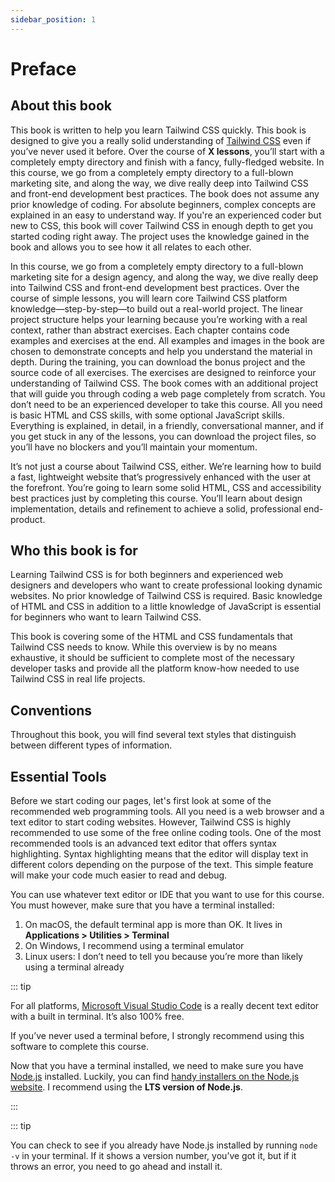 ```yaml
---
sidebar_position: 1
---
```


# Preface

## About this book

This book is written to help you learn Tailwind CSS quickly. This book is designed to give you a really solid understanding of [Tailwind CSS](https://www.tailwindcss.com) even if you’ve never used it before. Over the course of **X lessons**, you’ll start with a completely empty directory and finish with a fancy, fully-fledged website. In this course, we go from a completely empty directory to a full-blown marketing site, and along the way, we dive really deep into Tailwind CSS and front-end development best practices. The book does not assume any prior knowledge of coding. For absolute beginners, complex concepts are explained in an easy to understand way. If you're an experienced coder but new to CSS, this book will cover Tailwind CSS in enough depth to get you started coding right away. The project uses the knowledge gained in the book and allows you to see how it all relates to each other.

In this course, we go from a completely empty directory to a full-blown marketing site for a design agency, and along the way, we dive really deep into Tailwind CSS and front-end development best practices. Over the course of simple lessons, you will learn core Tailwind CSS platform knowledge—step-by-step—to build out a real-world project. The linear project structure helps your learning because you’re working with a real context, rather than abstract exercises. Each chapter contains code examples and exercises at the end. All examples and images in the book are chosen to demonstrate concepts and help you understand the material in depth. During the training, you can download the bonus project and the source code of all exercises. The exercises are designed to reinforce your understanding of Tailwind CSS. The book comes with an additional project that will guide you through coding a web page completely from scratch. You don’t need to be an experienced developer to take this course. All you need is basic HTML and CSS skills, with some optional JavaScript skills. Everything is explained, in detail, in a friendly, conversational manner, and if you get stuck in any of the lessons, you can download the project files, so you’ll have no blockers and you’ll maintain your momentum.

It’s not just a course about Tailwind CSS, either. We’re learning how to build a fast, lightweight website that’s progressively enhanced with the user at the forefront. You’re going to learn some solid HTML, CSS and accessibility best practices just by completing this course. You’ll learn about design implementation, details and refinement to achieve a solid, professional end-product.

## Who this book is for

Learning Tailwind CSS is for both beginners and experienced web designers and developers who want to create professional looking dynamic websites. No prior knowledge of Tailwind CSS is required. Basic knowledge of HTML and CSS in addition to a little knowledge of JavaScript is essential for beginners who want to learn Tailwind CSS.

This book is covering some of the HTML and CSS fundamentals that Tailwind CSS needs to know. While this overview is by no means exhaustive, it should be sufficient to complete most of the necessary developer tasks and provide all the platform know-how needed to use Tailwind CSS in real life projects.

## Conventions

Throughout this book, you will find several text styles that distinguish between different types of information.

## Essential Tools

Before we start coding our pages, let's first look at some of the recommended web programming tools. All you need is a web browser and a text editor to start coding websites. However, Tailwind CSS is highly recommended to use some of the free online coding tools. One of the most recommended tools is an advanced text editor that offers syntax highlighting. Syntax highlighting means that the editor will display text in different colors depending on the purpose of the text. This simple feature will make your code much easier to read and debug.

You can use whatever text editor or IDE that you want to use for this course. You must however, make sure that you have a terminal installed:

1. On macOS, the default terminal app is more than OK. It lives in **Applications > Utilities > Terminal**
2. On Windows, I recommend using a terminal emulator
3. Linux users: I don’t need to tell you because you’re more than likely using a terminal already

::: tip

For all platforms, [Microsoft Visual Studio Code](https://code.visualstudio.com/) is a really decent text editor with a built in terminal. It’s also 100% free.

If you’ve never used a terminal before, I strongly recommend using this software to complete this course.

Now that you have a terminal installed, we need to make sure you have [Node.js](https://nodejs.org/en/download/) installed. Luckily, you can find [handy installers on the Node.js website](https://nodejs.org/en/download/). I recommend using the **LTS version of Node.js**.

:::

::: tip

You can check to see if you already have Node.js installed by running `node -v` in your terminal. If it shows a version number, you’ve got it, but if it throws an error, you need to go ahead and install it.
